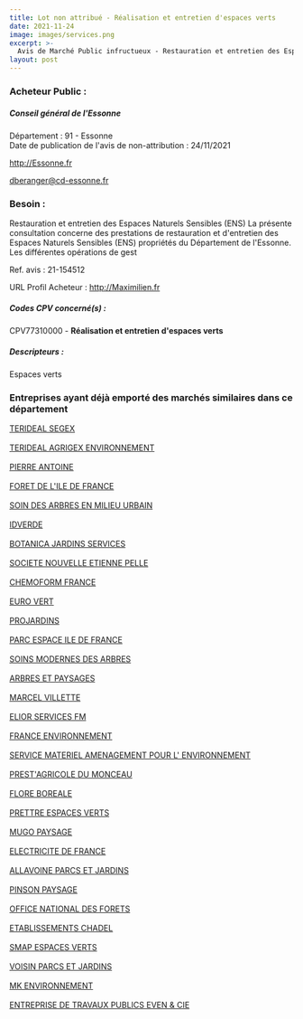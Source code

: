 ```yaml
---
title: Lot non attribué - Réalisation et entretien d'espaces verts
date: 2021-11-24
image: images/services.png
excerpt: >-
  Avis de Marché Public infructueux - Restauration et entretien des Espaces Naturels Sensibles (ENS)
layout: post
---
```


### Acheteur Public :
##### Conseil général de l'Essonne
Département : 91 - Essonne<br/>
Date de publication de l'avis de non-attribution : 24/11/2021


http://Essonne.fr

dberanger@cd-essonne.fr


### Besoin :

Restauration et entretien des Espaces Naturels Sensibles (ENS) La présente consultation concerne des prestations de restauration et d'entretien des Espaces Naturels Sensibles (ENS) propriétés du Département de l'Essonne. Les différentes opérations de gest

Ref. avis : 21-154512

URL Profil Acheteur : http://Maximilien.fr

##### Codes CPV concerné(s) :
CPV77310000 - **Réalisation et entretien d'espaces verts** <br/>

##### Descripteurs :
Espaces verts <br/>

### Entreprises ayant déjà emporté des marchés similaires dans ce département
<a href="/entreprise-546/siren-323077867">TERIDEAL SEGEX</a><br/><br/>
<a href="/entreprise-546/siren-325348951">TERIDEAL AGRIGEX ENVIRONNEMENT</a><br/><br/>
<a href="/entreprise-547/siren-327113619">PIERRE ANTOINE</a><br/><br/>
<a href="/entreprise-547/siren-328083142">FORET DE L'ILE DE FRANCE</a><br/><br/>
<a href="/entreprise-548/siren-334896321">SOIN DES ARBRES EN MILIEU URBAIN</a><br/><br/>
<a href="/entreprise-548/siren-339609661">IDVERDE</a><br/><br/>
<a href="/entreprise-549/siren-340632140">BOTANICA JARDINS SERVICES</a><br/><br/>
<a href="/entreprise-549/siren-342418191">SOCIETE NOUVELLE ETIENNE PELLE</a><br/><br/>
<a href="/entreprise-549/siren-343255535">CHEMOFORM FRANCE</a><br/><br/>
<a href="/entreprise-550/siren-347715765">EURO VERT</a><br/><br/>
<a href="/entreprise-551/siren-378826853">PROJARDINS</a><br/><br/>
<a href="/entreprise-551/siren-378925515">PARC ESPACE ILE DE FRANCE</a><br/><br/>
<a href="/entreprise-551/siren-378998363">SOINS MODERNES DES ARBRES</a><br/><br/>
<a href="/entreprise-553/siren-385298286">ARBRES ET PAYSAGES</a><br/><br/>
<a href="/entreprise-553/siren-390409290">MARCEL VILLETTE</a><br/><br/>
<a href="/entreprise-553/siren-391322831">ELIOR SERVICES FM</a><br/><br/>
<a href="/entreprise-554/siren-393374061">FRANCE ENVIRONNEMENT</a><br/><br/>
<a href="/entreprise-554/siren-394021323">SERVICE MATERIEL AMENAGEMENT POUR L' ENVIRONNEMENT</a><br/><br/>
<a href="/entreprise-561/siren-442723615">PREST'AGRICOLE DU MONCEAU</a><br/><br/>
<a href="/entreprise-564/siren-481958064">FLORE BOREALE</a><br/><br/>
<a href="/entreprise-569/siren-510001423">PRETTRE ESPACES VERTS</a><br/><br/>
<a href="/entreprise-569/siren-511820896">MUGO PAYSAGE</a><br/><br/>
<a href="/entreprise-572/siren-552081317">ELECTRICITE DE FRANCE</a><br/><br/>
<a href="/entreprise-573/siren-589806421">ALLAVOINE PARCS ET JARDINS</a><br/><br/>
<a href="/entreprise-573/siren-628200255">PINSON PAYSAGE</a><br/><br/>
<a href="/entreprise-573/siren-662043116">OFFICE NATIONAL DES FORETS</a><br/><br/>
<a href="/entreprise-573/siren-699802039">ETABLISSEMENTS CHADEL</a><br/><br/>
<a href="/entreprise-576/siren-800763146">SMAP ESPACES VERTS</a><br/><br/>
<a href="/entreprise-578/siren-817655343">VOISIN PARCS ET JARDINS</a><br/><br/>
<a href="/entreprise-582/siren-878798693">MK ENVIRONNEMENT</a><br/><br/>
<a href="/entreprise-582/siren-896480076">ENTREPRISE DE TRAVAUX PUBLICS EVEN & CIE</a><br/><br/>

